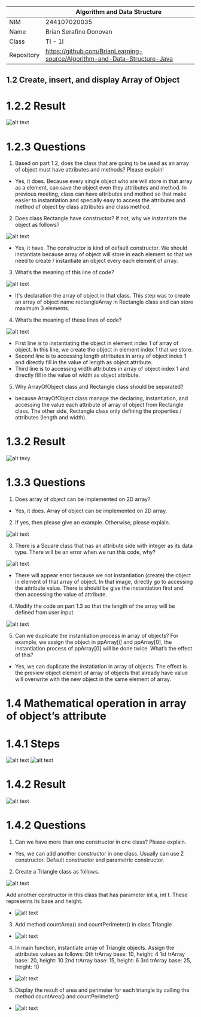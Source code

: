 |  | Algorithm and Data Structure |
|--|--|
| NIM | 244107020035 |
| Name |  Brian Serafino Donovan |
| Class | TI - 1I |
| Repository | https://github.com/BrianLearning-source/Algorithm-and-Data-Structure-Java |

## 1.2 Create, insert, and display Array of Object

# 1.2.2 Result
![alt text](https://github.com/BrianLearning-source/Algorithm-and-Data-Structure-Java/blob/abdf63634e6812dbfb6cb0321f366dba4e158ad8/Jobsheet3/images/arrayO1.png)

# 1.2.3 Questions

1. Based on part 1.2, does the class that are going to be used as an array of object must have attributes and methods? Please explain!

- Yes, it does. Because every single object who are will store in that array as a element, can save the object even they attributes and method. In previous meeting, class can have attributes and method so that make easier to instantiation and specially easy to access the attributes and method of object by class attributes and class method. 

2. Does class Rectangle have constructor? If not, why we instantiate the object as follows?

![alt text](https://github.com/BrianLearning-source/Algorithm-and-Data-Structure-Java/blob/1c61ac28b7a354b3311f97db89a9caa230cd2fa5/Jobsheet3/images/soal%201.2%20no%202.png)

- Yes, it have. The constructor is kind of default constructor. We should instantiate because array of object will store in each element so that we need to create / instantiate an object every each element of array. 

3. What’s the meaning of this line of code?

![alt text](https://github.com/BrianLearning-source/Algorithm-and-Data-Structure-Java/blob/1c61ac28b7a354b3311f97db89a9caa230cd2fa5/Jobsheet3/images/soal%201.2%20no%202.png)

- It's declaration the array of object in that class. This step was to create an array of object name rectangleArray in Rectangle class and can store maximum 3 elements.

4. What’s the meaning of these lines of code?

![alt text](https://github.com/BrianLearning-source/Algorithm-and-Data-Structure-Java/blob/1c61ac28b7a354b3311f97db89a9caa230cd2fa5/Jobsheet3/images/soal%201.2%20no%204.png)

- First line is to instantiating the object in element index 1 of array of object. In this line, we create the object in element index 1 that we store.
- Second line is to accessing length attributes in array of object index 1 and directly fill in the value of length as object attribute.
- Third line is to accessing width attributes in array of object index 1 and directly fill in the value of width as object attribute.

5. Why ArrayOfObject class and Rectangle class should be separated?

- because ArrayOfObject class manage the declaring, instantiation, and accessing the value each attribute of array of object from Rectangle class. The other side, Rectangle class only defining the properties / attributes (length and width).

# 1.3.2 Result 

![alt texy](https://github.com/BrianLearning-source/Algorithm-and-Data-Structure-Java/blob/abdf63634e6812dbfb6cb0321f366dba4e158ad8/Jobsheet3/images/arrayO4.png)

# 1.3.3 Questions

1. Does array of object can be implemented on 2D array?

- Yes, it does. Array of object can be implemented on 2D array.

2. If yes, then please give an example. Otherwise, please explain.

![alt text](https://github.com/BrianLearning-source/Algorithm-and-Data-Structure-Java/blob/1c61ac28b7a354b3311f97db89a9caa230cd2fa5/Jobsheet3/images/2D%20Array%20of%20object.png)

3. There is a Square class that has an attribute side with integer as its data type. There will be an error when we run this code, why?

![alt text](https://github.com/BrianLearning-source/Algorithm-and-Data-Structure-Java/blob/1c61ac28b7a354b3311f97db89a9caa230cd2fa5/Jobsheet3/images/soal%201.3%20no%203.png)
- There will appear error because we not instantiation (create) the object in element of that array of object. In that image, directly go to accessing the attribute value. There is should be give the instantiation first and then accessing the value of attribute.

4. Modify the code on part 1.3 so that the length of the array will be defined from user input.

![alt text](https://github.com/BrianLearning-source/Algorithm-and-Data-Structure-Java/blob/1c61ac28b7a354b3311f97db89a9caa230cd2fa5/Jobsheet3/images/modify%20code%20part%201.3.png)

5. Can we duplicate the instantiation process in array of objects? For example, we assign the object in ppArray[i] and ppArray[0], the instantiation process of ppArray[0] will be done twice. What’s the effect of this?

- Yes, we can duplicate the instatiation in array of objects. The effect is the preview object element of array of objects that already have value will overwrite with the new object in the same element of array. 

# 1.4 Mathematical operation in array of object’s attribute

# 1.4.1 Steps 

![alt text](https://github.com/BrianLearning-source/Algorithm-and-Data-Structure-Java/blob/1c61ac28b7a354b3311f97db89a9caa230cd2fa5/Jobsheet3/images/blocks%20class.png)
![alt text](https://github.com/BrianLearning-source/Algorithm-and-Data-Structure-Java/blob/1c61ac28b7a354b3311f97db89a9caa230cd2fa5/Jobsheet3/images/ArrayOfBlocks.png)

# 1.4.2 Result

![alt text](https://github.com/BrianLearning-source/Algorithm-and-Data-Structure-Java/blob/1c61ac28b7a354b3311f97db89a9caa230cd2fa5/Jobsheet3/images/Result%201.4.png)

# 1.4.2 Questions

1. Can we have more than one constructor in one class? Please explain.

- Yes, we can add another constructor in one class. Usually can use 2 constructor. Default constructor and parametric constructor. 

2. Create a Triangle class as follows.

![alt text](https://github.com/BrianLearning-source/Algorithm-and-Data-Structure-Java/blob/bea20fb506f31059db4ee191a1cee1ed0a5df4ad/Jobsheet3/images/soal%201.4%20no%202.png)

Add another constructor in this class that has parameter int a, int t. These represents its base and height.

- ![alt text](https://github.com/BrianLearning-source/Algorithm-and-Data-Structure-Java/blob/1c61ac28b7a354b3311f97db89a9caa230cd2fa5/Jobsheet3/images/answer%201.4%20no%202.png)

3. Add method countArea() and countPerimeter() in class Triangle

- ![alt text](https://github.com/BrianLearning-source/Algorithm-and-Data-Structure-Java/blob/1c61ac28b7a354b3311f97db89a9caa230cd2fa5/Jobsheet3/images/answer%201.4%20no%203.png)

4. In main function, instantiate array of Triangle objects. Assign the attributes values as follows:
0th trArray base: 10, height: 4
1st trArray base: 20, height: 10
2nd trArray base: 15, height: 6
3rd trArray base: 25, height: 10

- ![alt text](https://github.com/BrianLearning-source/Algorithm-and-Data-Structure-Java/blob/1c61ac28b7a354b3311f97db89a9caa230cd2fa5/Jobsheet3/images/answer%201.4%20no%204.png)

5. Display the result of area and perimeter for each triangle by calling the method countArea() and countPerimeter()

- ![alt text](https://github.com/BrianLearning-source/Algorithm-and-Data-Structure-Java/blob/1c61ac28b7a354b3311f97db89a9caa230cd2fa5/Jobsheet3/images/result%201.4no%205.png)


